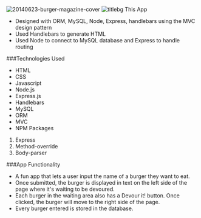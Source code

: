 ![20140623-burger-magazine-cover](https://cloud.githubusercontent.com/assets/23545714/26179683/1790f8f8-3b33-11e7-990e-60cc70b11832.jpg)
![titlebg](https://cloud.githubusercontent.com/assets/23545714/26180225/3e76bf40-3b36-11e7-919b-6f52e4f666f4.png)
This App
* Designed with ORM, MySQL, Node, Express, handlebars using the MVC design pattern
* Used Handlebars to generate HTML
* Used Node to connect to MySQL database and Express to handle routing

###Technologies Used

* HTML
* CSS
* Javascript
* Node.js
* Express.js
* Handlebars
* MySQL
* ORM
* MVC
* NPM Packages
 1. Express
 2. Method-override
 3. Body-parser

###App Functionality

* A fun app that lets a user input the name of a burger they want to eat.
* Once submitted, the burger is displayed in text on the left side of the page where it's waiting to be devoured.
* Each burger in the waiting area also has a Devour it! button. Once clicked, the burger will move to the right side of the page.
* Every burger entered is stored in the database.

